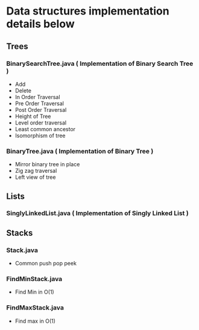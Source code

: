 # Data structures implementation details below

## Trees 

### BinarySearchTree.java ( Implementation of Binary Search Tree )

* Add
* Delete
* In Order Traversal
* Pre Order Traversal
* Post Order Traversal
* Height of Tree
* Level order traversal
* Least common ancestor
* Isomorphism of tree

### BinaryTree.java ( Implementation of Binary Tree )

* Mirror binary tree in place
* Zig zag traversal
* Left view of tree


## Lists

### SinglyLinkedList.java ( Implementation of Singly Linked List )

## Stacks

### Stack.java

* Common push pop peek

### FindMinStack.java

* Find Min in O(1)

### FindMaxStack.java

* Find max in O(1)
